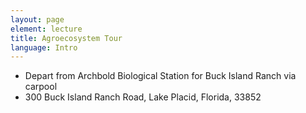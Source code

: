 ```yaml
---
layout: page
element: lecture
title: Agroecosystem Tour                
language: Intro
---
```


- Depart from Archbold Biological Station for Buck Island Ranch via carpool
- 300 Buck Island Ranch Road, Lake Placid, Florida, 33852